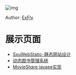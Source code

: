 ![img](https://avatars1.githubusercontent.com/u/22613193?v=3&s=466)

Author: [ExFly](https://github.com/ExFly)

# 展示页面
* [SxuWebStatic-静态网站设计](https://exfly.github.io/SchooWork/SxuWebStatic/index.html)
* [动态图书管理系统](https://exfly.github.io/SchooWork/bms/图书馆里系统演示.gif)
* [MovieShare javaee实现](https://exfly.github.io/SchooWork/MovieShareJavaee/origen.gif)
